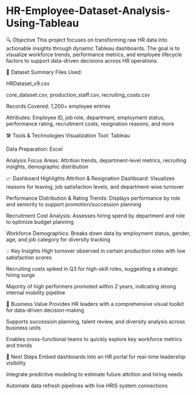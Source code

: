 # HR-Employee-Dataset-Analysis-Using-Tableau
🔍 Objective
This project focuses on transforming raw HR data into actionable insights through dynamic Tableau dashboards. The goal is to visualize workforce trends, performance metrics, and employee lifecycle factors to support data-driven decisions across HR operations.

📁 Dataset Summary
Files Used:

HRDataset_v9.csv

core_dataset.csv, production_staff.csv, recruiting_costs.csv

Records Covered: 1,200+ employee entries

Attributes: Employee ID, job role, department, employment status, performance rating, recruitment costs, resignation reasons, and more

🛠️ Tools & Technologies
Visualization Tool: Tableau

Data Preparation: Excel

Analysis Focus Areas: Attrition trends, department-level metrics, recruiting insights, demographic distribution

📈 Dashboard Highlights
Attrition & Resignation Dashboard:
Visualizes reasons for leaving, job satisfaction levels, and department-wise turnover

Performance Distribution & Rating Trends:
Displays performance by role and seniority to support promotion/succession planning

Recruitment Cost Analysis:
Assesses hiring spend by department and role to optimize budget planning

Workforce Demographics:
Breaks down data by employment status, gender, age, and job category for diversity tracking

💡 Key Insights
High turnover observed in certain production roles with low satisfaction scores

Recruiting costs spiked in Q3 for high-skill roles, suggesting a strategic hiring surge

Majority of high performers promoted within 2 years, indicating strong internal mobility pipeline

💼 Business Value
Provides HR leaders with a comprehensive visual toolkit for data-driven decision-making

Supports succession planning, talent review, and diversity analysis across business units

Enables cross-functional teams to quickly explore key workforce metrics and trends

🚀 Next Steps
Embed dashboards into an HR portal for real-time leadership visibility

Integrate predictive modeling to estimate future attrition and hiring needs

Automate data refresh pipelines with live HRIS system connections
